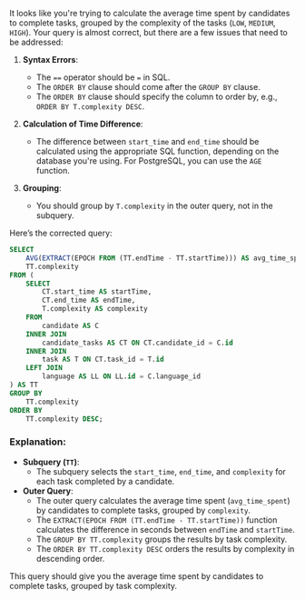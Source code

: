 It looks like you're trying to calculate the average time spent by candidates to complete tasks, grouped by the complexity of the tasks (`LOW`, `MEDIUM`, `HIGH`). Your query is almost correct, but there are a few issues that need to be addressed:

1. **Syntax Errors**: 
   - The `==` operator should be `=` in SQL.
   - The `ORDER BY` clause should come after the `GROUP BY` clause.
   - The `ORDER BY` clause should specify the column to order by, e.g., `ORDER BY T.complexity DESC`.

2. **Calculation of Time Difference**:
   - The difference between `start_time` and `end_time` should be calculated using the appropriate SQL function, depending on the database you're using. For PostgreSQL, you can use the `AGE` function.

3. **Grouping**:
   - You should group by `T.complexity` in the outer query, not in the subquery.

Here’s the corrected query:

```sql
SELECT 
    AVG(EXTRACT(EPOCH FROM (TT.endTime - TT.startTime))) AS avg_time_spent, 
    TT.complexity 
FROM (
    SELECT 
        CT.start_time AS startTime, 
        CT.end_time AS endTime, 
        T.complexity AS complexity 
    FROM 
        candidate AS C 
    INNER JOIN 
        candidate_tasks AS CT ON CT.candidate_id = C.id 
    INNER JOIN 
        task AS T ON CT.task_id = T.id 
    LEFT JOIN 
        language AS LL ON LL.id = C.language_id
) AS TT
GROUP BY 
    TT.complexity
ORDER BY 
    TT.complexity DESC;
```

### Explanation:
- **Subquery (`TT`)**: 
  - The subquery selects the `start_time`, `end_time`, and `complexity` for each task completed by a candidate.
- **Outer Query**:
  - The outer query calculates the average time spent (`avg_time_spent`) by candidates to complete tasks, grouped by `complexity`.
  - The `EXTRACT(EPOCH FROM (TT.endTime - TT.startTime))` function calculates the difference in seconds between `endTime` and `startTime`.
  - The `GROUP BY TT.complexity` groups the results by task complexity.
  - The `ORDER BY TT.complexity DESC` orders the results by complexity in descending order.

This query should give you the average time spent by candidates to complete tasks, grouped by task complexity.
